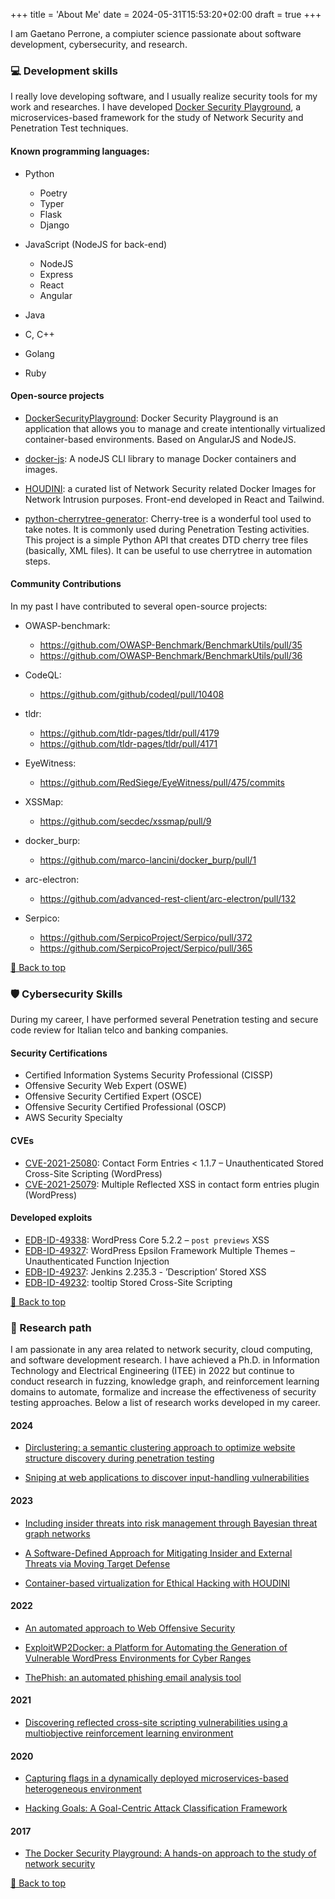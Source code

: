 +++
title = 'About Me'
date = 2024-05-31T15:53:20+02:00
draft = true
+++



I am Gaetano Perrone, a compiuter science passionate about software development, cybersecurity, and research.


### 💻 Development skills
I really love developing software, and I usually realize security tools for my work and researches. I have developed [Docker Security Playground](https://github.com/DockerSecurityPlayground/DSP), a microservices-based framework for the study of Network Security and Penetration Test techniques.

#### Known programming languages: 
* Python 
  *  Poetry
  * Typer
  * Flask
  * Django

* JavaScript (NodeJS for back-end)
  * NodeJS
  * Express
  * React
  * Angular

* Java
* C, C++
* Golang
* Ruby


#### Open-source projects
- [DockerSecurityPlayground](https://github.com/DockerSecurityPlayground/DSP): Docker Security Playground is an application that allows you to manage and create intentionally virtualized container-based environments. Based on AngularJS and NodeJS.  

- [docker-js](https://github.com/giper45/docker-js): A nodeJS CLI library to manage Docker containers and images.  
- [HOUDINI](https://github.com/cybersecsi/houdini): a curated list of Network Security related Docker Images for Network Intrusion purposes. Front-end developed in React and Tailwind.  
- [python-cherrytree-generator](https://github.com/giper45/python-cherrytree-generator): Cherry-tree is a wonderful tool used to take notes. It is commonly used during Penetration Testing activities. This project is a simple Python API that creates DTD cherry tree files (basically, XML files). It can be useful to use cherrytree in automation steps.  


#### Community Contributions
In my past I have contributed to several open-source projects:

- OWASP-benchmark:
  -  https://github.com/OWASP-Benchmark/BenchmarkUtils/pull/35 
  - https://github.com/OWASP-Benchmark/BenchmarkUtils/pull/36

- CodeQL:
   - https://github.com/github/codeql/pull/10408
- tldr:
    - https://github.com/tldr-pages/tldr/pull/4179
    - https://github.com/tldr-pages/tldr/pull/4171

- EyeWitness:
  - https://github.com/RedSiege/EyeWitness/pull/475/commits 

- XSSMap: 
  - https://github.com/secdec/xssmap/pull/9 
  
- docker_burp:
  - https://github.com/marco-lancini/docker_burp/pull/1 
  
- arc-electron:
  - https://github.com/advanced-rest-client/arc-electron/pull/132 

- Serpico:
  - https://github.com/SerpicoProject/Serpico/pull/372 
  - https://github.com/SerpicoProject/Serpico/pull/365


[🔼 Back to top]()

### 🛡️ Cybersecurity Skills
During my career, I have performed several  Penetration testing and secure code review for Italian telco and banking companies. 

#### Security Certifications
* Certified Information Systems Security Professional (CISSP) 
* Offensive Security Web Expert (OSWE) 
* Offensive Security Certified Expert (OSCE)
* Offensive Security Certified Professional (OSCP)
* AWS Security Specialty

#### CVEs 
 - [CVE-2021-25080](https://cve.mitre.org/cgi-bin/cvename.cgi?name=CVE-2021-25080/): Contact Form Entries < 1.1.7 – Unauthenticated Stored Cross-Site Scripting (WordPress)
 - [CVE-2021-25079](https://cve.mitre.org/cgi-bin/cvename.cgi?name=CVE-2021-25079): Multiple Reflected XSS in contact form entries plugin (WordPress)

 #### Developed exploits
 - [EDB-ID-49338](https://www.exploit-db.com/exploits/49338): WordPress Core 5.2.2 – `post previews` XSS
 - [EDB-ID-49327](https://www.exploit-db.com/exploits/49327): WordPress Epsilon Framework Multiple Themes – Unauthenticated Function Injection
 - [EDB-ID-49237](https://www.exploit-db.com/exploits/49237): Jenkins 2.235.3 - ’Description’ Stored XSS
 - [EDB-ID-49232](https://vulners.com/exploitdb/EDB-ID:49232): tooltip Stored Cross-Site Scripting


[🔼 Back to top]()



### 🔎 Research path
I am passionate in any area related to network security, cloud computing, and software development research.
I have achieved a Ph.D. in Information Technology and Electrical Engineering (ITEE) in 2022 but continue to conduct research in fuzzing, knowledge graph, and reinforcement learning domains to automate, formalize and increase the effectiveness of security testing approaches. 
Below a list of research works developed in my career.

#### 2024
- [Dirclustering: a semantic clustering approach to optimize website structure discovery during penetration testing](https://link.springer.com/article/10.1007/s11416-024-00512-6)

- [Sniping at web applications to discover input-handling vulnerabilities](https://link.springer.com/article/10.1007/s11416-024-00518-0)

#### 2023

- [Including insider threats into risk management through Bayesian threat graph networks](https://www.sciencedirect.com/science/article/abs/pii/S0167404823003206)

- [A Software-Defined Approach for Mitigating Insider and External Threats via Moving Target Defense](https://ieeexplore.ieee.org/document/10329613)


- [Container-based virtualization for Ethical Hacking with HOUDINI](https://ceur-ws.org/Vol-3488/paper09.pdf)



#### 2022 

- [An automated approach to Web Offensive Security](https://www.sciencedirect.com/science/article/abs/pii/S0140366422003267)

- [ExploitWP2Docker: a Platform for Automating the Generation of Vulnerable WordPress Environments for Cyber Ranges](https://ieeexplore.ieee.org/document/9872859)



- [ThePhish: an automated phishing email analysis tool](https://ceur-ws.org/Vol-3260/paper6.pdf)

#### 2021 
* [Discovering reflected cross-site scripting vulnerabilities using a multiobjective reinforcement learning environment](https://www.sciencedirect.com/science/article/abs/pii/S0167404821000286)


#### 2020
- [Capturing flags in a dynamically deployed microservices-based heterogeneous environment](https://ieeexplore.ieee.org/document/9261519)

- [Hacking Goals: A Goal-Centric Attack Classification Framework](https://link.springer.com/chapter/10.1007/978-3-030-64881-7_19)

#### 2017
- [The Docker Security Playground: A hands-on approach to the study of network security](https://ieeexplore.ieee.org/document/8169747)

[🔼 Back to top]()